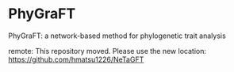 # PhyGraFT
PhyGraFT: a network-based method for phylogenetic trait analysis

remote: This repository moved. Please use the new location:
https://github.com/hmatsu1226/NeTaGFT
